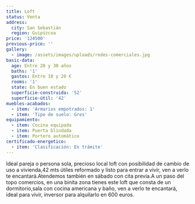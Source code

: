 ```yaml
---
title: Loft
status: Venta
address:
  city: San Sebastián
  region: Guipúzcoa
price: '124500'
previous-price: ''
gallery:
  - image: /assets/images/uploads/redes-comerciales.jpg
basic-data:
  age: Entre 20 y 30 años
  baths: '1'
  gastos: Entre 10 y 20 €
  rooms: '1'
  state: En buen estado
  superficie-construida: '52'
  superficie-útil: '42'
muebles-acabados:
  - item: 'Armarios empotrados: 1'
  - item: 'Tipo de suelo: Gres'
equipamiento:
  - item: Cocina equipada
  - item: Puerta blindada
  - item: Portero automático
certificado-energetico:
  - item: 'Clasificación: En trámite'
---
```

Ideal pareja o persona sola, precioso local loft con posibilidad de cambio de uso a vivienda,42 mts útiles reformado y listo para entrar a vivir, ven a verlo te encantará.Atendemos también en sábado con cita previa.A un paso del topo comercios, en una binita zona tienes este loft que consta de un dormitorio,sala con cocina americana y baño, ven a verlo te encantará, ideal para vivir, inversor para alquilarlo en 600 euros.
